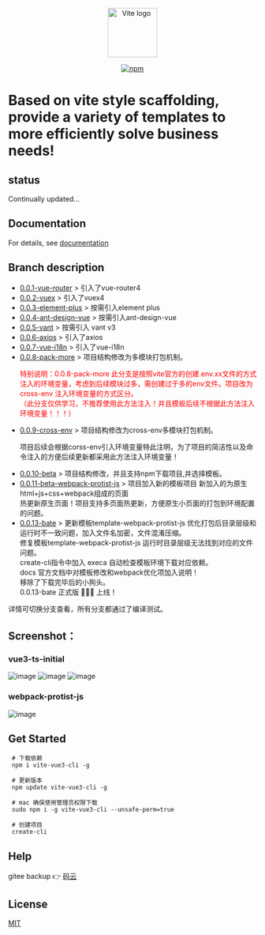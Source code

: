 <p align="center">
      <a href="https://vitejs.dev" target="_blank" rel="noopener noreferrer">
               <img width="100" src="https://vitejs.dev/logo.svg" alt="Vite logo">
      </a>
</p>

<p align="center">
    <a href="https://www.npmjs.com/package/vite-vue3-cli">
        <img src="https://img.shields.io/badge/npm-0.0.10-brightgreen.svg" alt="npm">
    </a>
</p>

# Based on vite style scaffolding, provide a variety of templates to more efficiently solve business needs!  

## status 

Continually updated...

## Documentation
For details, see <a href="https://wushijiang.cn/vue3-vite-cli/"> documentation </a>  

## Branch description
    
<ul>
    <li>
    <a href="https://github.com/wushijiang13/vue3-vite-cli/tree/0.0.1-vue-router">0.0.1-vue-router</a> >  引入了vue-router4
    </li>
    <li>
    <a href="https://github.com/wushijiang13/vue3-vite-cli/tree/0.0.2-vuex">0.0.2-vuex</a> > 引入了vuex4
    </li>
    <li>
    <a href="https://github.com/wushijiang13/vue3-vite-cli/tree/0.0.3-element-plus">0.0.3-element-plus</a> > 按需引入element plus
    </li>
    <li>
    <a href="https://github.com/wushijiang13/vue3-vite-cli/tree/0.0.4-ant-design-vue">0.0.4-ant-design-vue</a> > 按需引入ant-design-vue
    </li>
    <li>
    <a href="https://github.com/wushijiang13/vue3-vite-cli/tree/0.0.5-vant">0.0.5-vant</a> > 按需引入 vant v3
    </li>
     <li>
     <a href="https://github.com/wushijiang13/vue3-vite-cli/tree/0.0.6-axios">0.0.6-axios</a> > 引入了axios
     </li>
     <li>
     <a href="https://github.com/wushijiang13/vue3-vite-cli/tree/0.0.7-vue-i18n">0.0.7-vue-i18n</a> > 引入了vue-i18n
     </li>
      <li>
      <a href="https://github.com/wushijiang13/vue3-vite-cli/tree/0.0.8-pack-more">0.0.8-pack-more</a> > 项目结构修改为多模块打包机制。
       <p style="color: red;">特别说明：0.0.8-pack-more 此分支是按照vite官方的创建.env.xx文件的方式注入的环境变量，考虑到后续模块过多，需创建过于多的env文件。项目改为 cross-env 注入环境变量的方式区分。  
       <br/>（此分支仅供学习，不推荐使用此方法注入！并且模板后续不根据此方法注入环境变量！！！）</p>  
      </li>
       <li>
       <a href="https://github.com/wushijiang13/vue3-vite-cli/tree/0.0.9-cross-env">0.0.9-cross-env</a> > 项目结构修改为cross-env多模块打包机制。
       <p>项目后续会根据corss-env引入环境变量特此注明，为了项目的简洁性以及命令注入的方便后续更新都采用此方法注入环境变量！</p>
     </li>
     <li>
     <a href="https://github.com/wushijiang13/vue3-vite-cli/tree/0.0.10-beta">0.0.10-beta</a> > 项目结构修改，并且支持npm下载项目,并选择模板。
     </li>
     <li>
     <a href="https://github.com/wushijiang13/vue3-vite-cli/tree/0.0.11-beta-webpack-protist-js">0.0.11-beta-webpack-protist-js</a> > 项目加入新的模板项目 新加入的为原生html+js+css+webpack组成的页面
     <br/>热更新原生页面！项目支持多页面热更新，方便原生小页面的打包到环境配置的问题。
     </li>
      <li>
      <a href="https://github.com/wushijiang13/vue3-vite-cli/tree/0.0.13-bate">0.0.13-bate</a> > 
       更新模板template-webpack-protist-js 优化打包后目录层级和运行时不一致问题，加入文件名加密，文件混淆压缩。 <br/>
       修复模板template-webpack-protist-js 运行时目录层级无法找到对应的文件问题。 <br/>
       create-cli指令中加入 execa 自动检查模板环境下载对应依赖。 <br/>
       docs 官方文档中对模板修改和webpack优化项加入说明！ <br/>
       移除了下载完毕后的小狗头。<br/>
       0.0.13-bate 正式版 🎉🎉🎉 上线！<br/>
      </li>
     
</ul> 

详情可切换分支查看，所有分支都通过了编译测试。

## Screenshot：  

### vue3-ts-initial

![image](https://user-images.githubusercontent.com/38801556/115701761-b01e5100-a39a-11eb-856c-f4f1b02d8c2c.png)
![image](https://user-images.githubusercontent.com/38801556/115701661-98df6380-a39a-11eb-8b23-891e38510b68.png)
![image](https://user-images.githubusercontent.com/38801556/115701833-c9bf9880-a39a-11eb-8dba-ee479cab71aa.png)

### webpack-protist-js

![image](https://user-images.githubusercontent.com/38801556/164145946-a802d51b-c537-41a8-8ae6-7b560a19dd9e.png)


## Get Started

```
 # 下载依赖
 npm i vite-vue3-cli -g

 # 更新版本
 npm update vite-vue3-cli -g

 # mac 确保使用管理员权限下载
 sudo npm i -g vite-vue3-cli --unsafe-perm=true 
 
 # 创建项目
 create-cli 
```

## Help
 
 gitee backup 👉 <a href="https://gitee.com/wushijiang13/vue3-vite-cli">码云</a>  

## License

<a href="https://github.com/wushijiang13/vue3-vite-cli/blob/master/LICENSE">MIT</a>